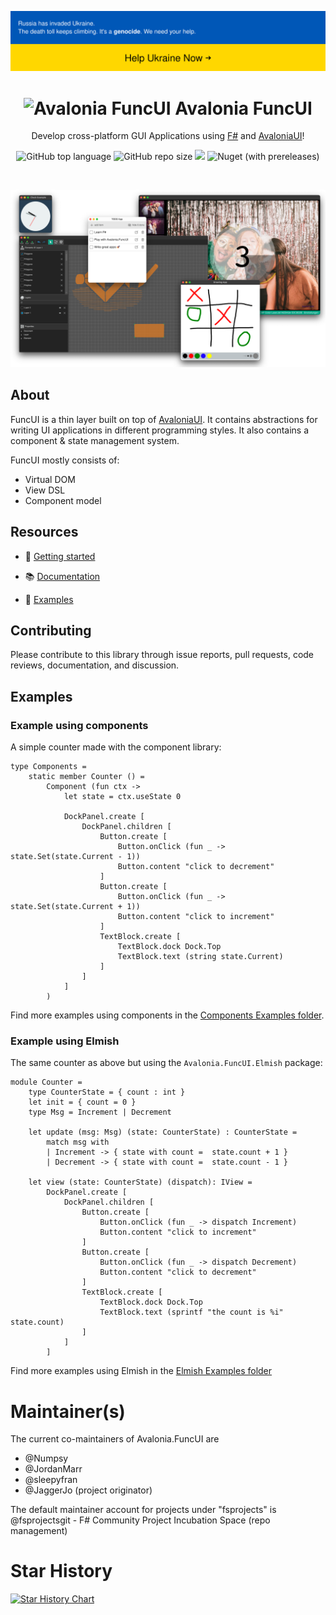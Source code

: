 [![Stand With Ukraine](https://raw.githubusercontent.com/vshymanskyy/StandWithUkraine/main/banner2-direct.svg)](https://vshymanskyy.github.io/StandWithUkraine)

<h1 align="center"><img src="github/img/logo/FuncUI_Boxed.png" width="32px" alt="Avalonia FuncUI"> 
Avalonia FuncUI
</h1>

<p align="center">Develop cross-platform GUI Applications using <a href="https://fsharp.org">F#<a> and <a href="https://github.com/AvaloniaUI/Avalonia">AvaloniaUI</a>!</p>
<p align="center">
<img src="https://img.shields.io/github/languages/top/fsprojects/Avalonia.FuncUI" alt="GitHub top language">
<img alt="GitHub repo size" src="https://img.shields.io/github/repo-size/fsprojects/Avalonia.FuncUI">
<img src="https://img.shields.io/github/license/fsprojects/Avalonia.FuncUI">
<img alt="Nuget (with prereleases)" src="https://img.shields.io/nuget/vpre/Avalonia.FuncUI?color=green&label=package%20Avalonia.FuncUI">
</p><br>

![](github/img/hero-multiple-apps.png)

## About
FuncUI is a thin layer built on top of [AvaloniaUI](https://github.com/AvaloniaUI/Avalonia). It contains abstractions 
for writing UI applications in different programming styles. It also contains a component & state management system. 

FuncUI mostly consists of:
- Virtual DOM
- View DSL
- Component model

## Resources

- 💨 [Getting started](https://funcui.avaloniaui.net)

- 📚 [Documentation](https://funcui.avaloniaui.net/)

- 📓 [Examples](https://github.com/fsprojects/Avalonia.FuncUI/tree/master/src/Examples)

## Contributing
Please contribute to this library through issue reports, pull requests, code reviews, documentation, and discussion. 

## Examples
### Example using components
A simple counter made with the component library:

``` f#
type Components =
    static member Counter () =
        Component (fun ctx ->
            let state = ctx.useState 0
    
            DockPanel.create [
                DockPanel.children [
                    Button.create [
                        Button.onClick (fun _ -> state.Set(state.Current - 1))
                        Button.content "click to decrement"
                    ]
                    Button.create [
                        Button.onClick (fun _ -> state.Set(state.Current + 1))
                        Button.content "click to increment"
                    ]
                    TextBlock.create [
                        TextBlock.dock Dock.Top
                        TextBlock.text (string state.Current)
                    ]
                ]
            ]
        )
```

Find more examples using components in the [Components Examples folder](https://github.com/fsprojects/Avalonia.FuncUI/tree/master/src/Examples/Component%20Examples).

### Example using Elmish
The same counter as above but using the `Avalonia.FuncUI.Elmish` package:

```f#
module Counter =
    type CounterState = { count : int }
    let init = { count = 0 }
    type Msg = Increment | Decrement

    let update (msg: Msg) (state: CounterState) : CounterState =
        match msg with
        | Increment -> { state with count =  state.count + 1 }
        | Decrement -> { state with count =  state.count - 1 }
    
    let view (state: CounterState) (dispatch): IView =
        DockPanel.create [
            DockPanel.children [
                Button.create [
                    Button.onClick (fun _ -> dispatch Increment)
                    Button.content "click to increment"
                ]
                Button.create [
                    Button.onClick (fun _ -> dispatch Decrement)
                    Button.content "click to decrement" 
                ]
                TextBlock.create [
                    TextBlock.dock Dock.Top
                    TextBlock.text (sprintf "the count is %i" state.count)
                ]
            ]
        ]    
```

Find more examples using Elmish in the [Elmish Examples folder](https://github.com/fsprojects/Avalonia.FuncUI/tree/master/src/Examples/Elmish%20Examples)

# Maintainer(s)

The current co-maintainers of Avalonia.FuncUI are

* @Numpsy
* @JordanMarr
* @sleepyfran
* @JaggerJo (project originator)

The default maintainer account for projects under "fsprojects" is @fsprojectsgit - F# Community Project Incubation Space (repo management)

# Star History 

<a href="https://star-history.com/#fsprojects/Avalonia.FuncUI&Date">
  <picture>
    <source media="(prefers-color-scheme: dark)" srcset="https://api.star-history.com/svg?repos=fsprojects/Avalonia.FuncUI&type=Date&theme=dark" />
    <source media="(prefers-color-scheme: light)" srcset="https://api.star-history.com/svg?repos=fsprojects/Avalonia.FuncUI&type=Date" />
    <img alt="Star History Chart" src="https://api.star-history.com/svg?repos=fsprojects/Avalonia.FuncUI&type=Date" />
  </picture>
</a>



